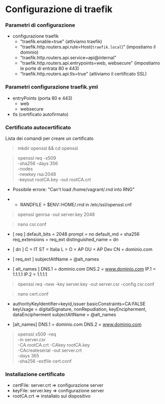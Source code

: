 # Configurazione di traefik

### Parametri di configurazione
- configurazione traefik
    - "traefik.enable=true" (attiviamo traefik)
    - "traefik.http.routers.api.rule=Host(`traefik.local`)" (impostiamo il dominio)
    - "traefik.http.routers.api.service=api@internal"
    - "traefik.http.routers.api.entrypoints=web, websecure" (impostiamo le porte di entrata 80 e 443)
    - "traefik.http.routers.api.tls=true" (attiviamo il certificato SSL)

### Parametri configurazione traefik.yml
- entryPoints (porta 80 e 443)
  - web
  - websecure
- tls (certificato autofirmato)

### Certificato autocertificato
Lista dei comandi per creare un certificato

> mkdir openssl && cd openssl

> openssl req -x509 \
            -sha256 -days 356 \
            -nodes \
            -newkey rsa:2048 \
            -keyout rootCA.key -out rootCA.crt 

* Possibile errore: "Can't load /home/vagrant/.rnd into RNG"

* * RANDFILE = $ENV::HOME/.rnd in /etc/ssl/openssl.cnf

> openssl genrsa -out server.key 2048

> nano csr.conf

* [ req ]
default_bits = 2048
prompt = no
default_md = sha256
req_extensions = req_ext
distinguished_name = dn

* [ dn ]
C = IT
ST = Italia
L = 
O = AP 
OU = AP Dev
CN = dominio.com

* [ req_ext ]
subjectAltName = @alt_names

* [ alt_names ]
DNS.1 = dominio.com
DNS.2 = www.dominio.com
IP.1 = 1.1.1.1
IP.2 = 1.1.1.1

> openssl req -new -key server.key -out server.csr -config csr.conf

> nano cert.conf

* authorityKeyIdentifier=keyid,issuer
basicConstraints=CA:FALSE
keyUsage = digitalSignature, nonRepudiation, keyEncipherment, dataEncipherment
subjectAltName = @alt_names

* [alt_names]
DNS.1 = dominio.com
DNS.2 = www.dominio.com

> openssl x509 -req \
    -in server.csr \
    -CA rootCA.crt -CAkey rootCA.key \
    -CAcreateserial -out server.crt \
    -days 365 \
    -sha256 -extfile cert.conf

### Installazione certificato

- certFile: server.crt => configurazione server
- keyFile: server.key => configurazione server
- rootCA.crt => installato sul dispositivo